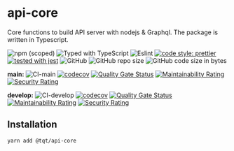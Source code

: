 # api-core

Core functions to build API server with nodejs &amp; Graphql. The package is written in Typescript.

![npm (scoped)](https://img.shields.io/npm/v/@thinhtran3588/api-core)
![Typed with TypeScript](https://flat.badgen.net/badge/icon/Typed?icon=typescript&label&labelColor=blue&color=555555)
![Eslint](https://badgen.net/badge/eslint/airbnb/ff5a5f?icon=airbnb)
[![code style: prettier](https://img.shields.io/badge/code_style-prettier-ff69b4.svg)](https://github.com/prettier/prettier)
[![tested with jest](https://img.shields.io/badge/tested_with-jest-99424f.svg)](https://github.com/facebook/jest)
![GitHub](https://img.shields.io/github/license/thinhtran3588/api-core)
![GitHub repo size](https://img.shields.io/github/repo-size/thinhtran3588/api-core)
![GitHub code size in bytes](https://img.shields.io/github/languages/code-size/thinhtran3588/api-core)

**main:**
![CI-main](https://github.com/thinhtran3588/api-core/workflows/CI-main/badge.svg)
[![codecov](https://codecov.io/gh/thinhtran3588/api-core/branch/main/graph/badge.svg)](https://codecov.io/gh/thinhtran3588/api-core)
[![Quality Gate Status](https://sonarcloud.io/api/project_badges/measure?project=thinhtran3588_api-core&metric=alert_status)](https://sonarcloud.io/dashboard?id=thinhtran3588_api-core)
[![Maintainability Rating](https://sonarcloud.io/api/project_badges/measure?project=thinhtran3588_api-core&metric=sqale_rating)](https://sonarcloud.io/dashboard?id=thinhtran3588_api-core)
[![Security Rating](https://sonarcloud.io/api/project_badges/measure?project=thinhtran3588_api-core&metric=security_rating)](https://sonarcloud.io/dashboard?id=thinhtran3588_api-core)

**develop:**
![CI-develop](https://github.com/thinhtran3588/api-core/workflows/CI-develop/badge.svg?branch=develop)
[![codecov](https://codecov.io/gh/thinhtran3588/api-core/branch/develop/graph/badge.svg)](https://codecov.io/gh/thinhtran3588/api-core/branch/develop)
[![Quality Gate Status](https://sonarcloud.io/api/project_badges/measure?project=thinhtran3588_api-core&branch=develop&metric=alert_status)](https://sonarcloud.io/dashboard?id=thinhtran3588_api-core&branch=develop)
[![Maintainability Rating](https://sonarcloud.io/api/project_badges/measure?project=thinhtran3588_api-core&branch=develop&metric=sqale_rating)](https://sonarcloud.io/dashboard?id=thinhtran3588_api-core&branch=develop)
[![Security Rating](https://sonarcloud.io/api/project_badges/measure?project=thinhtran3588_api-core&branch=develop&metric=security_rating)](https://sonarcloud.io/dashboard?id=thinhtran3588_api-core&branch=develop)

## Installation

```bash
yarn add @tqt/api-core
```
